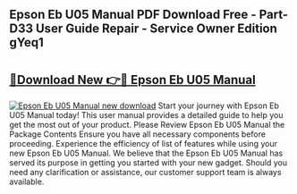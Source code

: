 ## Epson Eb U05 Manual PDF Download Free - Part-D33 User Guide Repair - Service Owner Edition gYeq1

# <h2><a href="http://cf12187.oget.top/?id=Epson+Eb+U05+Manual">🔗Download New 👉🔴 Epson Eb U05 Manual</a></h2>

[![Epson Eb U05 Manual new download](https://i.imgur.com/5g1atiW.png)](http://cf12187.oget.top/?id=Epson+Eb+U05+Manual)
Start your journey with Epson Eb U05 Manual today! This user manual provides a detailed guide to help you get the most out of your product. Please Review Epson Eb U05 Manual the Package Contents Ensure you have all necessary components before proceeding. Experience the efficiency of list of features while using your new Epson Eb U05 Manual. We believe that the Epson Eb U05 Manual has served its purpose in getting you started with your new gadget. Should you need any clarification or assistance, our customer support team is always available.
